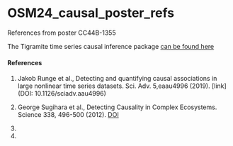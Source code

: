 # OSM24_causal_poster_refs

References from poster CC44B-1355

The Tigramite time series causal inference package [can be found here](https://github.com/jakobrunge/tigramite/tree/master/tutorials)

#### References

1. Jakob Runge et al., Detecting and quantifying causal associations in large nonlinear time series datasets. Sci. Adv. 5,eaau4996 (2019). [link](DOI: 10.1126/sciadv.aau4996)

2. George Sugihara et al., Detecting Causality in Complex Ecosystems. Science 338, 496-500 (2012). [DOI](https://doi.org/10.1126/science.1227079)

3.
4.
